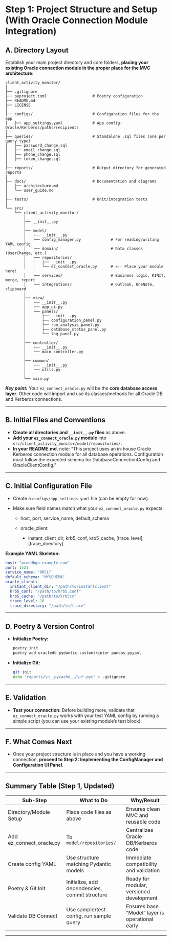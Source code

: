 # **Step 1: Project Structure and Setup (With Oracle Connection Module Integration)**

## **A. Directory Layout**

Establish your main project directory and core folders, **placing your existing Oracle connection module in the proper place for the MVC architecture**:

```text
client_activity_monitor/
│
├── .gitignore
├── pyproject.toml                    # Poetry configuration
├── README.md
├── LICENSE
│
├── configs/                          # Configuration files for the app
│   ├── app_settings.yaml             # App config: Oracle/Kerberos/paths/recipients
│
├── queries/                          # Standalone .sql files (one per query type)
│   ├── password_change.sql
│   ├── email_change.sql
│   ├── phone_change.sql
│   ├── token_change.sql
│
├── reports/                          # Output directory for generated reports
│
├── docs/                             # Documentation and diagrams
│   ├── architecture.md
│   └── user_guide.md
│
├── tests/                            # Unit/integration tests
│
└── src/
    └── client_activity_monitor/
        │
        ├── __init__.py
        │
        ├── model/
        │   ├── __init__.py
        │   ├── config_manager.py             # For reading/writing YAML config
        │   ├── domain/                       # Data classes (UserChange, etc.)
        │   ├── repositories/
        │   │   ├── __init__.py
        │   │   └── ez_connect_oracle.py      # <-- Place your module here!
        │   ├── services/                     # Business logic, KINIT, merge, report
        │   └── integrations/                 # Outlook, OneNote, clipboard
        │
        ├── view/
        │   ├── __init__.py
        │   ├── app_ui.py
        │   └── panels/
        │       ├── __init__.py
        │       ├── configuration_panel.py
        │       ├── run_analysis_panel.py
        │       ├── database_status_panel.py
        │       └── log_panel.py
        │
        ├── controller/
        │   ├── __init__.py
        │   └── main_controller.py
        │
        ├── common/
        │   ├── __init__.py
        │   └── utils.py
        │
        └── main.py
```

***Key point:***
Your `ez_connect_oracle.py` will be the **core database access layer**. Other code will import and use its classes/methods for all Oracle DB and Kerberos connections.

---

## **B. Initial Files and Conventions**

* **Create all directories and `__init__.py` files** as above.
* **Add your `ez_connect_oracle.py` module** into `src/client_activity_monitor/model/repositories/`.
* **In your README.md**, note:
  “This project uses an in-house Oracle Kerberos connection module for all database operations. Configuration must follow the expected schema for DatabaseConnectionConfig and OracleClientConfig.”

---

## **C. Initial Configuration File**

* Create a `configs/app_settings.yaml` file (can be empty for now).
* Make sure field names match what your `ez_connect_oracle.py` expects:

  * host, port, service\_name, default\_schema
  * oracle\_client:

    * instant\_client\_dir, krb5\_conf, krb5\_cache, \[trace\_level], \[trace\_directory]

**Example YAML Skeleton:**

```yaml
host: "proddbgo.example.com"
port: 1521
service_name: "ORCL"
default_schema: "MYSCHEMA"
oracle_client:
  instant_client_dir: "/path/to/instantclient"
  krb5_conf: "/path/to/krb5.conf"
  krb5_cache: "/path/to/krb5cc"
  trace_level: 16
  trace_directory: "/path/to/trace"
```

---

## **D. Poetry & Version Control**

* **Initialize Poetry:**

  ```bash
  poetry init
  poetry add oracledb pydantic customtkinter pandas pyyaml
  ```

* **Initialize Git:**

  ```bash
  git init
  echo "reports/\n__pycache__/\n*.pyc" > .gitignore
  ```

---

## **E. Validation**

* **Test your connection:**
  Before building more, validate that `ez_connect_oracle.py` works with your test YAML config by running a simple script (you can use your existing module’s test block).

---

## **F. What Comes Next**

* Once your project structure is in place and you have a working connection,
  **proceed to Step 2: Implementing the ConfigManager and Configuration UI Panel**.

---

## **Summary Table (Step 1, Updated)**

| Sub-Step                   | What to Do                                     | Why/Result                                      |
| -------------------------- | ---------------------------------------------- | ----------------------------------------------- |
| Directory/Module Setup     | Place code files as above                      | Ensures clean MVC and reusable code             |
| Add ez\_connect\_oracle.py | To `model/repositories/`                       | Centralizes Oracle DB/Kerberos code             |
| Create config YAML         | Use structure matching Pydantic models         | Immediate compatibility and validation          |
| Poetry & Git Init          | Initialize, add dependencies, commit structure | Ready for modular, versioned development        |
| Validate DB Connect        | Use sample/test config, run sample query       | Ensures base “Model” layer is operational early |

---
